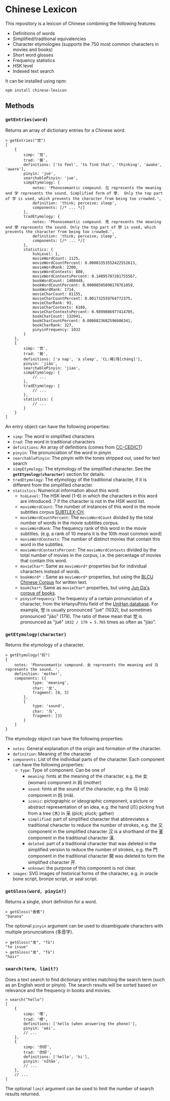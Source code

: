 # Chinese Lexicon

This repository is a lexicon of Chinese combining the following features:

 - Definitions of words
 - Simplified/traditional equivalencies
 - Character etymologies (supports the 750 most common characters in movies and books)
 - Short word glosses
 - Frequency statistics
 - HSK level
 - Indexed text search

It can be installed using npm:

    npm install chinese-lexicon

## Methods

### `getEntries(word)`

Returns an array of dictionary entries for a Chinese word.

    > getEntries("觉")
    [
        {
            simp: '觉',
            trad: '覺',
            definitions: ['to feel', 'to find that', 'thinking', 'awake', 'aware'],
            pinyin: 'jué',
            searchablePinyin: 'jue',
            simpEtymology: {
                notes: 'Phonosemantic compound. 见 represents the meaning and 学 represents the sound. Simplified form of 學.  Only the top part of 学 is used, which prevents the character from being too crowded.',
                definition: 'think; perceive; sleep',
                components: [/* ... */]
            },
            tradEtymology: {
                notes: 'Phonosemantic compound. 見 represents the meaning and 學 represents the sound. Only the top part of 學 is used, which prevents the character from being too crowded.',
                definition: 'think; perceive; sleep',
                components: [/* ... */]
            },
            statistics: {
                hskLevel: 1,
                movieWordCount: 1125,
                movieWordCountPercent: 0.00003353552422552613,
                movieWordRank: 2200,
                movieWordContexts: 880,
                movieWordContextsPercent: 0.14095787281755567,
                bookWordCount: 1408448,
                bookWordCountPercent: 0.00008505090178761059,
                bookWordRank: 1714,
                movieCharCount: 81155,
                movieCharCountPercent: 0.001732559764772375,
                movieCharRank: 93,
                movieCharContexts: 6180,
                movieCharContextsPercent: 0.9899086977414705,
                bookCharCount: 132041,
                bookCharCountPercent: 0.0006823682596606341,
                bookCharRank: 327,
                pinyinFrequency: 1032
            }
        },
        {
            simp: '觉',
            trad: '覺',
            definitions: ['a nap', 'a sleep', 'CL:場|场[cháng]'],
            pinyin: 'jiào',
            searchablePinyin: 'jiao',
            simpEtymology: {
                // ...
            },
            tradEtymology: {
                // ...
            },
            statistics: {
                // ...
            }
        }
    ]

An entry object can have the following properties:

 - `simp`: The word in simplified characters
 - `trad`: The word in traditional characters
 - `definitions`: An array of definitions (comes from [CC-CEDICT](https://cc-cedict.org/wiki/))
 - `pinyin`: The pronunciation of the word in pinyin
 - `searchablePinyin`: The pinyin with the tones stripped out, used for text search
 - `simpEtymology`: The etymology of the simplified character. See the **`getEtymology(character)`** section for details.
 - `tradEtymology`: The etymology of the traditional character, if it is different from the simplified character.
 - `statistics`: Numerical information about this word:
     - `hskLevel`: The HSK level (1-6) in which the characters in this word are introduced. 7 if the character is not in the HSK word list.
     - `movieWordCount`: The number of instances of this word in the movie subtitles corpus [SUBTLEX-CH](https://www.ugent.be/pp/experimentele-psychologie/en/research/documents/subtlexch/overview.htm).
     - `movieWordCountPercent`: The `movieWordCount` divided by the total number of words in the movie subtitles corpus.
     - `movieWordRank`: The frequency rank of this word in the movie subtitles. (e.g. a rank of 10 means it is the 10th most common word)
     - `movieWordContexts`: The number of distinct movies that contain this word in the subtitles.
     - `movieWordContextsPercent`: The `movieWordContexts` divided by the total number of movies in the corpus, i.e. the percentage of movies that contain this word.
     - `movieChar*`: Same as `movieWord*` properties but for individual characters instead of words.
     - `bookWord* `: Same as `movieWord*` properties, but using the [BLCU Chinese Corpus](http://corpus.bfsu.edu.cn/content/blcu-chinese-corpus-bcc-corpus-10-billion-characters) for written text.
      - `bookChar*`: Same as `movieChar*` properties, but using [Jun Da's corpus of books](http://lingua.mtsu.edu/chinese-computing/).
      - `pinyinFrequency`: The frequency of a certain pronunciation of a character, from the kHanyuPinlu field of the [UniHan database](https://unicode.org/charts/unihan.html). For example, 觉 is usually pronounced "jué" (1032), but sometimes pronounced "jiào" (179). The ratio of these mean that 觉 is pronounced as "jué" `1032 / 179 = 5.765` times as often as "jiào".

### `getEtymology(character)`

Returns the etymology of a character.

    > getEtymology("妈")
    {
        notes: 'Phonosemantic compound. 女 represents the meaning and 马 represents the sound. ',
        definition: 'mother',
        components: [{
                type: 'meaning',
                char: '女',
                fragment: [0, 3]
            },
            {
                type: 'sound',
                char: '马',
                fragment: [3]
            }
        ]
    }

The etymology object can have the following properties:

 - `notes`: General explanation of the origin and formation of the character.
 - `definition`: Meaning of the character
 - `components`: List of the individual parts of the character. Each component can have the following properties:
    - `type`: Type of component. Can be one of
        - `meaning`: hints at the meaning of the character, e.g. the 女 (woman) component in 妈 (mother)
        - `sound`: hints at the sound of the character, e.g. the 马 (mǎ) component in 妈 (mā).
        - `iconic`: pictographic or ideographic component, a picture or abstract representation of an idea, e.g. the hand (爪) picking fruit from a tree (木) in 采 (pick; pluck; gather)
        - `simplified`: part of simplified character that abbreviates a traditional character to reduce the number of strokes, e.g. the 又 component in the simplified character 汉 is a shorthand of the 堇 component in the traditional character 漢.
        - `deleted`: part of a traditional character that was deleted in the simplified version to reduce the number of strokes, e.g. the 門 component in the traditional character 開 was deleted to form the simplified character 开.
        - `unknown`: the purpose of this component is not clear.
 - `images`: SVG images of historical forms of the character, e.g. in oracle bone script, bronze script, or seal script.

### `getGloss(word, pinyin?)`

Returns a single, short definition for a word. 

    > getGloss("香蕉")
    "banana"

The optional `pinyin` argument can be used to disambiguate characters with multiple pronunciations (多音字).

    > getGloss("发", "fā")
    "to issue"
    > getGloss("发", "fà")
    "hair"

### `search(term, limit?)`

Does a text search to find dictionary entries matching the search term (such as an English word or pinyin). The search results will be sorted based on relevance and the frequency in books and movies.

    > search("hello")
    [
        {
            simp: '喂',
            trad: '喂',
            definitions: ['hello (when answering the phone)'],
            pinyin: 'wéi',
            // ...
        },
        {
            simp: '你好',
            trad: '你好',
            definitions: ['hello', 'hi'],
            pinyin: 'nǐ​hǎo',
            // ...
        },
        // ...
    ]

The optional `limit` argument can be used to limit the number of search results returned.